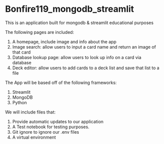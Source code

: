 # Bonfire119_mongodb_streamlit

This is an application built for mongodb & streamlit educational purposes

The following pages are included:

1. A homepage, include image and info about the app
2. Image search: allow users to input a card name and return an image of that card
3. Database lookup page: allow users to look up info on a card via database
4. Deck editor: allow users to add cards to a deck list and save that list to a file

The App will be based off of the following frameworks:

1. Streamlit
2. MongoDB
3. Python

We will include files that:

1. Provide automatic updates to our application
2. A Test notebook for testing purposes.
3. Git ignore to ignore our .env files
4. A virtual environment